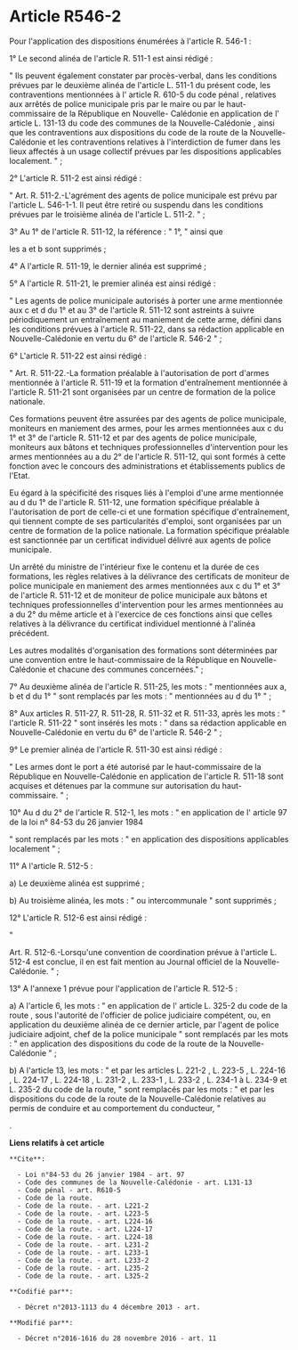 # Article R546-2

Pour l'application des dispositions énumérées à l'article R. 546-1 : 

1° Le second alinéa de l'article R. 511-1 est ainsi rédigé : 

" Ils peuvent également constater par procès-verbal, dans les conditions prévues par le deuxième alinéa de l'article L. 511-1
du présent code, les contraventions mentionnées à l'
article R. 610-5 du code pénal
, relatives aux arrêtés de police municipale pris par le maire ou par le haut-commissaire de la République en Nouvelle-
Calédonie en application de l'
article L. 131-13 du code des communes de la Nouvelle-Calédonie
, ainsi que les contraventions aux dispositions du 
code de la route
de la Nouvelle-Calédonie et les contraventions relatives à l'interdiction de fumer dans les lieux affectés à un usage
collectif prévues par les dispositions applicables localement. " ; 

2° L'article R. 511-2 est ainsi rédigé : 

" Art. R. 511-2.-L'agrément des agents de police municipale est prévu par l'article L. 546-1-1. Il peut être retiré ou
suspendu dans les conditions prévues par le troisième alinéa de l'article L. 511-2. " ; 

3° 
Au 1° de l'article R. 511-12, la référence : " 1°, " ainsi que 

les a et b sont supprimés ; 

4° A l'article R. 511-19, le dernier alinéa est supprimé ; 

5° A l'article R. 511-21, le premier alinéa est ainsi rédigé : 

" Les agents de police municipale autorisés à porter une arme mentionnée aux c et d du 1° et au 3° de l'article R. 511-12
sont astreints à suivre périodiquement un entraînement au maniement de cette arme, défini dans les conditions prévues à
l'article R. 511-22, dans sa rédaction applicable en Nouvelle-Calédonie en vertu du 6° de l'article R. 546-2 " ; 

6° L'article R. 511-22 est ainsi rédigé : 

" Art. R. 511-22.-La formation préalable à l'autorisation de port d'armes mentionnée à l'article R. 511-19 et la formation
d'entraînement mentionnée à l'article R. 511-21 sont organisées par un centre de formation de la police nationale. 

Ces formations peuvent être assurées par des agents de police municipale, moniteurs en maniement des armes, pour les armes
mentionnées aux c du 1° et 3° de l'article R. 511-12 et par des agents de police municipale, moniteurs aux bâtons et
techniques professionnelles d'intervention pour les armes mentionnées au a du 2° de l'article R. 511-12, qui sont formés à
cette fonction avec le concours des administrations et établissements publics de l'Etat. 

Eu égard à la spécificité des risques liés à l'emploi d'une arme mentionnée au d du 1° de l'article R. 511-12, une formation
spécifique préalable à l'autorisation de port de celle-ci et une formation spécifique d'entraînement, qui tiennent compte de
ses particularités d'emploi, sont organisées par un centre de formation de la police nationale. La formation spécifique
préalable est sanctionnée par un certificat individuel délivré aux agents de police municipale. 

Un arrêté du ministre de l'intérieur fixe le contenu et la durée de ces formations, les règles relatives à la délivrance des
certificats de moniteur de police municipale en maniement des armes mentionnées aux c du 1° et 3° de l'article R. 511-12 et
de moniteur de police municipale aux bâtons et techniques professionnelles d'intervention pour les armes mentionnées au a du
2° du même article et à l'exercice de ces fonctions ainsi que celles relatives à la délivrance du certificat individuel
mentionné à l'alinéa précédent. 

Les autres modalités d'organisation des formations sont déterminées par une convention entre le haut-commissaire de la
République en Nouvelle-Calédonie et chacune des communes concernées." ; 

7° Au deuxième alinéa de l'article R. 511-25, les mots : " mentionnées aux a, b et d du 1° " sont remplacés par les mots : "
mentionnées au d du 1° " ; 

8° Aux articles R. 511-27, R. 511-28, R. 511-32 et R. 511-33, après les mots : " l'article R. 511-22 " sont insérés les
mots : " dans sa rédaction applicable en Nouvelle-Calédonie en vertu du 6° de l'article R. 546-2 " ; 

9° Le premier alinéa de l'article R. 511-30 est ainsi rédigé : 

" Les armes dont le port a été autorisé par le haut-commissaire de la République en Nouvelle-Calédonie en application de
l'article R. 511-18 sont acquises et détenues par la commune sur autorisation du haut-commissaire. " ; 

10° Au d du 2° de l'article R. 512-1, les mots : " en application de l'
article 97 de la loi n° 84-53 du 26 janvier 1984

" sont remplacés par les mots : " en application des dispositions applicables localement " ; 

11° A l'article R. 512-5 : 

a) Le deuxième alinéa est supprimé ; 

b) Au troisième alinéa, les mots : " ou intercommunale " sont supprimés ; 

12° L'article R. 512-6 est ainsi rédigé : 

"

Art. R. 512-6.-Lorsqu'une convention de coordination prévue à l'article L. 512-4 est conclue, il en est fait mention au
Journal officiel de la Nouvelle-Calédonie. " ; 

13° A l'annexe 1 prévue pour l'application de l'article R. 512-5 : 

a) 
A l'article 6, les mots : " en application de l'
article L. 325-2 du code de la route
, sous l'autorité de l'officier de police judiciaire compétent, ou, en application du deuxième alinéa de ce dernier article,
par l'agent de police judiciaire adjoint, chef de la police municipale " sont remplacés par les mots : " en application des
dispositions du 
code de la route
de la Nouvelle-Calédonie " ; 

b) A l'article 13, les mots : " et par les articles 
L. 221-2
, 
L. 223-5
, 
L. 224-16
, 
L. 224-17
, 
L. 224-18
, 
L. 231-2
, 
L. 233-1
, 
L. 233-2
, L. 234-1 à L. 234-9 et 
L. 235-2
du code de la route, " sont remplacés par les mots : " et par les dispositions du 
code de la route
de la Nouvelle-Calédonie relatives au permis de conduire et au comportement du conducteur, "

.

**Liens relatifs à cet article**

	**Cite**:

	  - Loi n°84-53 du 26 janvier 1984 - art. 97
	  - Code des communes de la Nouvelle-Calédonie - art. L131-13
	  - Code pénal - art. R610-5
	  - Code de la route.
	  - Code de la route. - art. L221-2
	  - Code de la route. - art. L223-5
	  - Code de la route. - art. L224-16
	  - Code de la route. - art. L224-17
	  - Code de la route. - art. L224-18
	  - Code de la route. - art. L231-2
	  - Code de la route. - art. L233-1
	  - Code de la route. - art. L233-2
	  - Code de la route. - art. L235-2
	  - Code de la route. - art. L325-2

	**Codifié par**:

	  - Décret n°2013-1113 du 4 décembre 2013 - art.

	**Modifié par**:

	  - Décret n°2016-1616 du 28 novembre 2016 - art. 11
